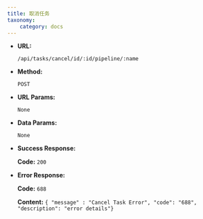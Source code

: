 ```yaml
---
title: 取消任务
taxonomy:
    category: docs
---
```


* **URL:**

    `/api/tasks/cancel/id/:id/pipeline/:name`

* **Method:**

    `POST`

* **URL Params:**

	`None`

* **Data Params:**

    `None`

* **Success Response:**

	**Code:** `200`

* **Error Response:**

	**Code:** `688`
  	
  	**Content:** `{ "message" : "Cancel Task Error", "code": "688", "description": "error details"}`